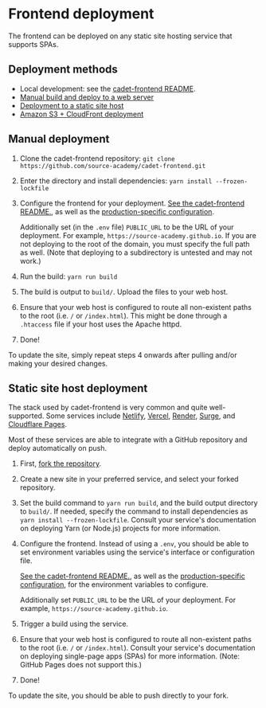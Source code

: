 # Frontend deployment

The frontend can be deployed on any static site hosting service that supports SPAs.

## Deployment methods

- Local development: see the [cadet-frontend README](https://github.com/source-academy/cadet-frontend#installation-of-course-edition).
- [Manual build and deploy to a web server](#manual-deployment)
- [Deployment to a static site host](#static-site-host-deployment)
- [Amazon S3 + CloudFront deployment](aws.md)

## Manual deployment

1. Clone the cadet-frontend repository: `git clone https://github.com/source-academy/cadet-frontend.git`

2. Enter the directory and install dependencies: `yarn install --frozen-lockfile`

3. Configure the frontend for your deployment. [See the cadet-frontend
   README.](https://github.com/source-academy/cadet-frontend#setting-up-your-environment), as well as the
   [production-specific configuration](https://github.com/source-academy/cadet-frontend#build-and-deployment).

   Additionally set (in the `.env` file) `PUBLIC_URL` to be the URL of your deployment. For example,
   `https://source-academy.github.io`. If you are not deploying to the root of the domain, you must specify the full
   path as well. (Note that deploying to a subdirectory is untested and may not work.)

4. Run the build: `yarn run build`

5. The build is output to `build/`. Upload the files to your web host.

6. Ensure that your web host is configured to route all non-existent paths to the root (i.e. `/` or `/index.html`). This
   might be done through a `.htaccess` file if your host uses the Apache httpd.

7. Done!

To update the site, simply repeat steps 4 onwards after pulling and/or making your desired changes.

## Static site host deployment

The stack used by cadet-frontend is very common and quite well-supported. Some services include
[Netlify](https://www.netlify.com/), [Vercel](https://vercel.com/), [Render](https://render.com/),
[Surge](https://surge.sh/), and [Cloudflare Pages](https://pages.cloudflare.com/).

Most of these services are able to integrate with a GitHub repository and deploy automatically on push.

1. First, [fork the repository](https://github.com/source-academy/cadet-frontend).

2. Create a new site in your preferred service, and select your forked repository.

3. Set the build command to `yarn run build`, and the build output directory to `build/`. If needed, specify the command
   to install dependencies as `yarn install --frozen-lockfile`. Consult your service's documentation on deploying Yarn
   (or Node.js) projects for more information.

4. Configure the frontend. Instead of using a `.env`, you should be able to set environment variables using the
   service's interface or configuration file.

   [See the cadet-frontend README.](https://github.com/source-academy/cadet-frontend#setting-up-your-environment), as
   well as the [production-specific
   configuration](https://github.com/source-academy/cadet-frontend#build-and-deployment), for the environment variables
   to configure.

   Additionally set `PUBLIC_URL` to be the URL of your deployment. For example, `https://source-academy.github.io`.

5. Trigger a build using the service.

7. Ensure that your web host is configured to route all non-existent paths to the root (i.e. `/` or `/index.html`).
   Consult your service's documentation on deploying single-page apps (SPAs) for more information. (Note: GitHub Pages
   does not support this.)

8. Done!

To update the site, you should be able to push directly to your fork.
